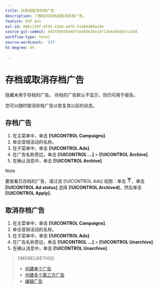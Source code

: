 ```yaml
---
title: 存档或取消存档广告
description: 了解如何存档或取消存档广告。
feature: DSP Ads
exl-id: 086c120f-df55-43b0-a6fb-51d68d00a29e
source-git-commit: 443f8907644bf3e480626e14713e8abb9bfca284
workflow-type: tm+mt
source-wordcount: '137'
ht-degree: 0%

---
```


# 存档或取消存档广告

隐藏未用于存档的广告。 存档的广告默认不显示，但仍可用于报告。

您可以随时取消存档广告以恢复其以前的状态。

## 存档广告

1. 在主菜单中，单击 **[!UICONTROL Campaigns]**.
1. 单击营销活动的名称。
1. 在子菜单中，单击 **[!UICONTROL Ads]**.
1. 在广告名称旁边，单击  **[!UICONTROL ...]** > **[!UICONTROL Archive]**.
1. 在确认消息中，单击 **[!UICONTROL Archive]**.

>[!NOTE]
>
>要查看已存档的广告，请过滤 [!UICONTROL Ads] 视图：单击 ![[!UICONTROL Filter] 按钮](/help/dsp/assets/filter.png)，单击 **[!UICONTROL Ad status]** 选择 **[!UICONTROL Archived]**，然后单击 **[!UICONTROL Apply].**

## 取消存档广告

1. 在主菜单中，单击 **[!UICONTROL Campaigns]**.
1. 单击营销活动的名称。
1. 在子菜单中，单击 **[!UICONTROL Ads]**.
1. 在广告名称旁边，单击  **[!UICONTROL ...]** > **[!UICONTROL Unarchive]**.
1. 在确认消息中，单击 **[!UICONTROL Unarchive]**.

>[!MORELIKETHIS]
>
>* [创建单个广告](ad-create.md)
>* [创建多个第三方广告](ad-create-multiple.md)
>* [编辑广告](ad-edit.md)

